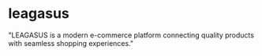 # leagasus
"LEAGASUS is a modern e-commerce platform connecting quality products with seamless shopping experiences."
